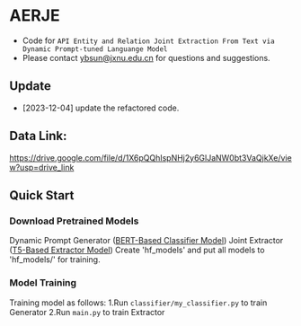 # AERJE
- Code for ``API Entity and Relation Joint Extraction From Text via Dynamic Prompt-tuned Languange Model``
- Please contact ybsun@jxnu.edu.cn for questions and suggestions.

## Update
- [2023-12-04] update the refactored code.

## Data Link:
https://drive.google.com/file/d/1X6pQQhIspNHj2y6GlJaNW0bt3VaQjkXe/view?usp=drive_link

## Quick Start
### Download Pretrained Models
Dynamic Prompt Generator ([BERT-Based Classifier Model](https://huggingface.co/bert-base-uncased))
Joint Extractor ([T5-Based Extractor Model](https://drive.google.com/file/d/15OFkWw8kJA1k2g_zehZ0pxcjTABY2iF1/view))
Create 'hf_models' and put all models to 'hf_models/' for training.

### Model Training
Training model as follows:
1.Run `classifier/my_classifier.py` to train Generator
2.Run `main.py` to train Extractor
